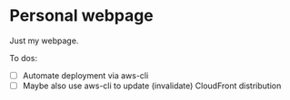 # Personal webpage

Just my webpage. 

To dos:
 - [ ] Automate deployment via aws-cli
 - [ ] Maybe also use aws-cli to update (invalidate) CloudFront distribution
